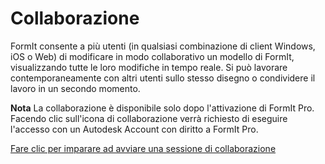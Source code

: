 # Collaborazione

FormIt consente a più utenti (in qualsiasi combinazione di client Windows, iOS o Web) di modificare in modo collaborativo un modello di FormIt, visualizzando tutte le loro modifiche in tempo reale. Si può lavorare contemporaneamente con altri utenti sullo stesso disegno o condividere il lavoro in un secondo momento.

**Nota** La collaborazione è disponibile solo dopo l'attivazione di FormIt Pro. Facendo clic sull'icona di collaborazione verrà richiesto di eseguire l'accesso con un Autodesk Account con diritto a FormIt Pro.

[Fare clic per imparare ad avviare una sessione di collaborazione](../tool-library/collaboration.md)
